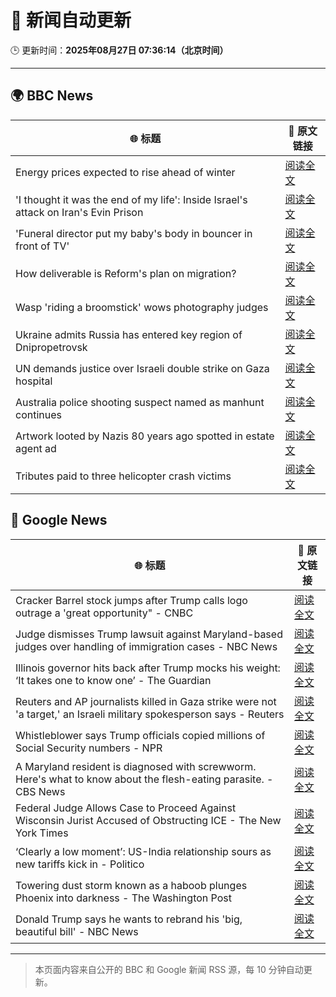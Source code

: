 # 🧠 新闻自动更新

🕒 更新时间：**2025年08月27日 07:36:14（北京时间）**

---

## 🌍 BBC News

| 🌐 标题 | 🔗 原文链接 |
|--------|-------------|
| Energy prices expected to rise ahead of winter | [阅读全文](https://www.bbc.com/news/articles/c78zgz7j576o?at_medium=RSS&at_campaign=rss) |
| 'I thought it was the end of my life': Inside Israel's attack on Iran's Evin Prison | [阅读全文](https://www.bbc.com/news/articles/czd0e23j9q8o?at_medium=RSS&at_campaign=rss) |
| 'Funeral director put my baby's body in bouncer in front of TV' | [阅读全文](https://www.bbc.com/news/articles/c4gjr0ylenzo?at_medium=RSS&at_campaign=rss) |
| How deliverable is Reform's plan on migration? | [阅读全文](https://www.bbc.com/news/articles/cx29l0wqlgeo?at_medium=RSS&at_campaign=rss) |
| Wasp 'riding a broomstick' wows photography judges | [阅读全文](https://www.bbc.com/news/articles/c70r7plrdndo?at_medium=RSS&at_campaign=rss) |
| Ukraine admits Russia has entered key region of Dnipropetrovsk | [阅读全文](https://www.bbc.com/news/articles/c17n1p24yv9o?at_medium=RSS&at_campaign=rss) |
| UN demands justice over Israeli double strike on Gaza hospital | [阅读全文](https://www.bbc.com/news/articles/cd6n97gj1nqo?at_medium=RSS&at_campaign=rss) |
| Australia police shooting suspect named as manhunt continues | [阅读全文](https://www.bbc.com/news/articles/c4g6wlxd5kko?at_medium=RSS&at_campaign=rss) |
| Artwork looted by Nazis 80 years ago spotted in estate agent ad | [阅读全文](https://www.bbc.com/news/articles/cq68dze2l71o?at_medium=RSS&at_campaign=rss) |
| Tributes paid to three helicopter crash victims | [阅读全文](https://www.bbc.com/news/articles/cdd3jzl31j8o?at_medium=RSS&at_campaign=rss) |

## 📰 Google News

| 🌐 标题 | 🔗 原文链接 |
|--------|-------------|
| Cracker Barrel stock jumps after Trump calls logo outrage a 'great opportunity" - CNBC | [阅读全文](https://news.google.com/rss/articles/CBMifkFVX3lxTE1FNlhqcU9tbkFKdmxJX1ZrYW8zdU5NNXdQQ1Zsei1BdFoySzUxeENoQ193azFMdmxQQ2xONk9EUm9zZU4zZVNxdUJ5SXF3QkNhQ2RXTHBtLWNKVTZhZVY1WHNiRm1mbkNQMGgzUmJlLXVOODdEeEwyX3lNU3JjZ9IBgwFBVV95cUxQUVNFd1Q2Wk94Q3JGcXRiaEhVYmpBS29aUFNvVThPQ0prWi12ZG9GampmTlczckJnZFVpTWVFSzNlZFUzZ2ZDREQwbHExT3VBNXRHRVlRTXh3M19yeWJLb1ZlcEpRTHoxdFdVU2xjS0tmLXVYMEJub0NLYTdrbl9VOGMtbw?oc=5) |
| Judge dismisses Trump lawsuit against Maryland-based judges over handling of immigration cases - NBC News | [阅读全文](https://news.google.com/rss/articles/CBMixwFBVV95cUxPZEYzSTZYbWdaSllRRlJYMlFxU0JhRHYtYkJCT1hLY1QybU5oc2dLamVLa0RrX2hJaDJQXzRWTWE4dHk3eHk0NWdhdTBwOWhFUGF6MUhLSXdjbXQ4U3FEMnJCdVhzUzZ3cG9wSWE2eTBITGpKRXJIVGJrdlQzM2FwenBUOFo1NnFGcUpuT0R2c01jaEpsMlZEa24ySE1qRW91U0NNUUI2MFZNbFRJYWdqeERNNXlrWjZxelZ2REs5TzVSVWxsT2hF0gFWQVVfeXFMT29jbWQxbmI1TWFYYlZpUWpROEJtd3VSUk43ekFUVWdDNHdmemNiQzhmdUk2clR4SmRXbDhOZzFWdV9GWHMwQnFIdEdEdEVsLUVBam5LdkE?oc=5) |
| Illinois governor hits back after Trump mocks his weight: ‘It takes one to know one’ - The Guardian | [阅读全文](https://news.google.com/rss/articles/CBMijgFBVV95cUxQNF9sYzIzZWh6UjR2SEk0alpMS2paVE9ZSGlMZlYtUnp3UlM5aHF6V295Z3diazhSNkgzNFVMZUxsV1RFYUxRX1JxNTdqd0Jxc1dOREtkMDloVzVWTzQyY21RbjNQNWRZUERTNGhUeHJfUUZPalU0UnFTQTdiY19mSk9OWnk0ejNEbVJwaVFR?oc=5) |
| Reuters and AP journalists killed in Gaza strike were not 'a target,' an Israeli military spokesperson says - Reuters | [阅读全文](https://news.google.com/rss/articles/CBMizgFBVV95cUxPaEt3cTc4T2s5VXNvVnliVDRLV29fYTZzRGxwYVpnVGNoeGt3T0M5UTkxb2pab0VRZlhQNk0ybGZLNGtvb3hlMXVDLTkwS1JERUJwajFJb2ltWGhEVmxXT3lOUGVSLWdXMWhOUnJhci1yRHRFN1hiMFRrZkc5TmRfV0JzOTlkT0wtcG84VHZJODlHQlZ0VUFxcktZSjNoSzdZMFFlei1XalRZOU9reFZ2VU9XUndUQTkxN1VwXzlNN0hid2pGWUV6cmEyRWtDUQ?oc=5) |
| Whistleblower says Trump officials copied millions of Social Security numbers - NPR | [阅读全文](https://news.google.com/rss/articles/CBMifkFVX3lxTE1RMWtUQXdmdUtjV1R3b3l0aTU0bGJOcGg2VzFKYVRITkZOTDBBRVJSMDUydUFOZl9BZzI5V2JtVDJaRnV1c2oydmF3M25TMnlxX2htSGpoMXdoWlR2QUZZT21EVmJDSERfOXJpMFJGVXRUeFAwR0VESndGZGpTdw?oc=5) |
| A Maryland resident is diagnosed with screwworm. Here's what to know about the flesh-eating parasite. - CBS News | [阅读全文](https://news.google.com/rss/articles/CBMihgFBVV95cUxOMk9jNDZxdkJITV9UVFRGYTdJaThUdmJPaF9WekVNRldIVlYtdkRlRmp4N0lKMWNwbmx0UTRBUGdmbXJSdVRBRXh4QVBaNXhpOC15V05sQ0JORUVTbExMemx2Vks5WDJmeklVUmJQT21fSF9nUDYtOVptOWV4Smw0YUNDRnJId9IBiwFBVV95cUxNMXVRTE5xaDBNTVNEZDVtZHVhUGlxcTZuZ2Y0Qnd1SGQ4OS1nQm9sV05pMUJrcWJISUNMZ3NudlBmZXpxcmtzeTRsU0tobmpNT090eUFEQnZwZER4UXVXNjQxazJLMXJhdURTNlJCWmtwZUx5UUxLMngwbS1zelBPTS1ndTEzaU5TeS1r?oc=5) |
| Federal Judge Allows Case to Proceed Against Wisconsin Jurist Accused of Obstructing ICE - The New York Times | [阅读全文](https://news.google.com/rss/articles/CBMie0FVX3lxTE5YMnVBbTBRYlZYWmd2NDJHUHF3czh6aEt2RjkxdHV2LTQwX0FVQUNhWG04UGk1OHY2aDdsVHpoVFk5UTJfT241ODk0Rnhtakp3N19TVkZPV3ZEcWNTWHY1dURUcWJPSTNyMDFnakx1amNKVzFyQnpHbnFNbw?oc=5) |
| ‘Clearly a low moment’: US-India relationship sours as new tariffs kick in - Politico | [阅读全文](https://news.google.com/rss/articles/CBMivwFBVV95cUxOOHUxdEJ2Sl9VdW9YRFZjc1FXSldnRm83aFdobi11OUlOTXY0OFlTejJxY0NwYlYwZTJ4bldoVjRIOGVfc2p4OGZDbW16c0JNOXRITG5lcGRJOTBwVzRGekNoTjB6Z05GMEljaTVtOGQycFdWQlYyX05SZUJFZ2ktSi1fRkdKNW82YTJUYWVEZFRpcGpIR1c5cGdFdjh4bmtVdlB2ejVjd29ROHgtLUR5eUQwcW5JVkJNbEQ2amZycw?oc=5) |
| Towering dust storm known as a haboob plunges Phoenix into darkness - The Washington Post | [阅读全文](https://news.google.com/rss/articles/CBMinAFBVV95cUxQbmNHXzRvcXhNVDBCNFZqdjFWeGlnaWJoQVpZTEMwOE9FQWxkS1pyQUM1Zk5iMF8zZUdIUUZtMXd2UGlDem1VNWlWZFhyYmZaeWtaYzNLdTczNEJpSEQ5LVlYTVhwWEZUQ1pFYTB2dmJ4VTE4YnJMclJyWDRXaG9OSG1Yb2wyYUVscDdJSEFoQ241VWQySTh5b0JVbTQ?oc=5) |
| Donald Trump says he wants to rebrand his 'big, beautiful bill' - NBC News | [阅读全文](https://news.google.com/rss/articles/CBMipAFBVV95cUxPTkl2UHo2WF9pNkxpclR2S0h5NlI3emNyUF9tRkN6LTlVd2lzTUV4bVBtSnF6Tm93YmYwQ24tSXh0N05EMzdyc3hVUEVYX2EwLVJXd0ZWSGJOVjFldzdIcTlEeExJLUVSWUpGSmo1YmRzOUtOTDUwdktYT2NNS3lzZ0hTbTY5T3hUVnQ3OUFjMFJhOEM3WXdERF83YTZrWm91WTk0UtIBVkFVX3lxTE1JaG5yN1dKWTJiLU8wR2Q3ZmlBX1EyRlBTWGw4dG5UbS1ld04tU1NzX3RPQ2ZVZmxSZ0VRZUxxd3lfT1E1bWZVdklMVXBPYkY0YldPcC13?oc=5) |

---
> 本页面内容来自公开的 BBC 和 Google 新闻 RSS 源，每 10 分钟自动更新。